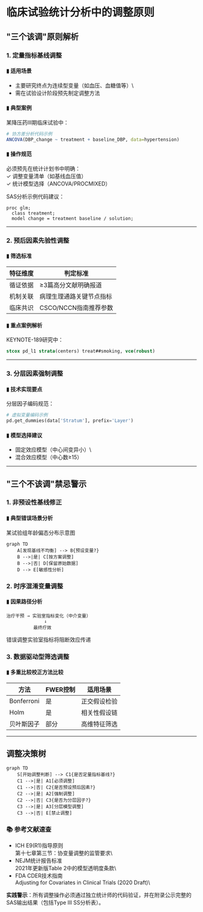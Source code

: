# 临床试验统计分析中的调整原则

## "三个该调"原则解析

### 1. 定量指标基线调整

#### ▮ 适用场景

-   主要研究终点为连续型变量（如血压、血糖值等）\
-   需在试验设计阶段预先制定调整方法

#### ▮ 典型案例

某降压药Ⅲ期临床试验中：

``` r
# 协方差分析代码示例  
ANCOVA(DBP_change ~ treatment + baseline_DBP, data=hypertension)
```

#### ▮ 操作规范

必须预先在统计计划书中明确：\
✓ 调整变量清单（如基线血压值）\
✓ 统计模型选择（ANCOVA/PROCMIXED）

SAS分析示例代码建议：

``` sas
proc glm; 
  class treatment; 
  model change = treatment baseline / solution;
```

------------------------------------------------------------------------

### 2. 预后因素先验性调整

#### ▮ 筛选标准

| 特征维度 | 判定标准                 |
|----------|--------------------------|
| 循证依据 | ≥3篇高分文献明确报道     |
| 机制关联 | 病理生理通路关键节点指标 |
| 临床共识 | CSCO/NCCN指南推荐参数    |

#### ▮ 重点案例解析

KEYNOTE-189研究中：

``` stata
stcox pd_l1 strata(centers) treat##smoking, vce(robust)
```

------------------------------------------------------------------------

### 3. 分层因素强制调整

#### ▮ 技术实现要点

分层因子编码规范：

``` python
# 虚拟变量编码示例
pd.get_dummies(data['Stratum'], prefix='Layer')
```

#### ▮ 模型选择建议

-   固定效应模型（中心间变异小）\
-   混合效应模型（中心数≥15）

------------------------------------------------------------------------

## "三个不该调"禁忌警示

### 1. 非预设性基线修正

#### ▮ 典型错误场景分析

某试验组年龄偏态分布示意图

``` mermaid
graph TD
    A[发现基线不均衡] --> B{预设变量?}
    B -->|是| C[按方案调整]
    B -->|否| D[保留原始数据]
    D --> E[敏感性分析]
```

### 2. 时序混淆变量调整

#### ▮ 因果路径分析

```         
治疗干预 → 实验室指标变化（中介变量）  
              ↓  
          最终疗效  
```

错误调整实验室指标将阻断效应传递

### 3. 数据驱动型筛选调整

#### ▮ 多重比较校正方法比较

| 方法       | FWER控制 | 适用场景     |
|------------|----------|--------------|
| Bonferroni | 是       | 正交假设检验 |
| Holm       | 是       | 相关性假设链 |
| 贝叶斯因子 | 部分     | 高维特征筛选 |

------------------------------------------------------------------------

## 调整决策树

``` mermaid
graph TD
    S[开始调整判断] --> C1{是否定量指标基线?}
    C1 -->|是| A1[必须调整]
    C1 -->|否| C2{是否预设预后因素?}
    C2 -->|是| A2[强制调整]
    C2 -->|否| C3{是否为分层因子?}
    C3 -->|是| A3[分层模型调整]
    C3 -->|否| E[禁止调整]
```

### 📚 参考文献速查

-   ICH E9(R1)指导原则\
    第十七章第三节：协变量调整的监管要求\
-   NEJM统计报告标准\
    2021年更新版Table 2中的模型透明度条款\
-   FDA CDER技术指南\
    Adjusting for Covariates in Clinical Trials (2020 Draft)\

**实践警示**：所有调整操作必须通过独立统计师的代码验证，并在附录公示完整的SAS输出结果（包括Type III SS分析表）。
